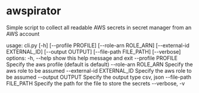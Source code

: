 # awspirator
Simple script to collect all readable AWS secrets in secret manager from an AWS account

usage: cli.py [-h] [--profile PROFILE] [--role-arn ROLE_ARN] [--external-id EXTERNAL_ID] [--output OUTPUT] [--file-path FILE_PATH] [--verbose]
options:
  -h, --help            show this help message and exit
  --profile PROFILE     Specify the aws profile (default is default)
  --role-arn ROLE_ARN   Specify the aws role to be assumed
  --external-id EXTERNAL_ID
                        Specify the aws role to be assumed
  --output OUTPUT       Specify the output type csv, json
  --file-path FILE_PATH
                        Specify the path for the file to store the secrets
  --verbose, -v
